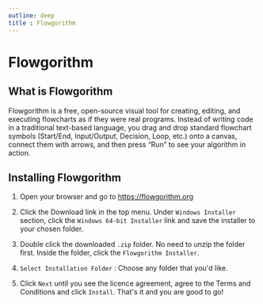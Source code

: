 ```yaml
---
outline: deep
title : Flowgorithm
---
```


# Flowgorithm

## What is Flowgorithm

Flowgorithm is a free, open-source visual tool for creating, editing, and executing flowcharts as if they were real programs. Instead of writing code in a traditional text-based language, you drag and drop standard flowchart symbols (Start/End, Input/Output, Decision, Loop, etc.) onto a canvas, connect them with arrows, and then press “Run” to see your algorithm in action.

## Installing Flowgorithm

   1. Open your browser and go to https://flowgorithm.org
   
   2. Click the Download link in the top menu. Under `Windows Installer` section, click the `Windows 64-bit Installer` link and save the installer to your chosen folder.
   
   3. Double click the downloaded `.zip` folder. No need to unzip the folder first. Inside the folder, click the `Flowgorithm Installer`.
   
   4. `Select Installation Folder` : Choose any folder that you'd like.
   
   5. Click `Next` until you see the licence agreement, agree to the Terms and Conditions and click `Install`. That's it and you are good to go!
